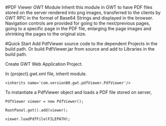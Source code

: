 #PDF Viewer GWT Module
Inherit this module in GWT to have PDF files stored on the server rendered into png images, transferred to the clients by GWT RPC in the format of Base64 Strings and displayed in the browser. Navigation controls are provided for going to the next/previous pages, going to a specific page in the PDF file, enlarging the page images and shrinking the pages to the original size. 

#Quick Start
Add PdfViewer source code to the dependent Projects in the build path.
Or build PdfViewer.jar from source and add to Libraries in the build path.

Create GWT Web Application Project.

In {project}.gwt.xml file, inherit module.

	<inherits name='com.version80.gwt.pdfViewer.PdfViewer'/>


To instantiate a PdfViewer object and loads a PDF file stored on server,

	PdfViewer viewer = new PdfViewer();

	RootPanel.get().add(viewer);

	viewer.loadPdfFile(FILEPATH);
